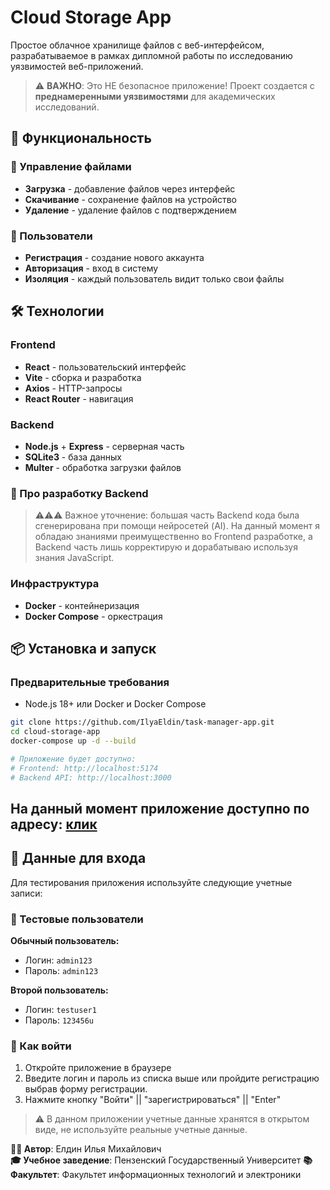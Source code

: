# Cloud Storage App

Простое облачное хранилище файлов с веб-интерфейсом, разрабатываемое в рамках дипломной работы по исследованию уязвимостей веб-приложений.

> ⚠️ **ВАЖНО**: Это НЕ безопасное приложение! Проект создается с **преднамеренными уязвимостями** для академических исследований.

## 🚀 Функциональность

### 📁 Управление файлами

- **Загрузка** - добавление файлов через интерфейс
- **Скачивание** - сохранение файлов на устройство
- **Удаление** - удаление файлов с подтверждением

### 👤 Пользователи

- **Регистрация** - создание нового аккаунта
- **Авторизация** - вход в систему
- **Изоляция** - каждый пользователь видит только свои файлы

## 🛠 Технологии

### Frontend

- **React** - пользовательский интерфейс
- **Vite** - сборка и разработка
- **Axios** - HTTP-запросы
- **React Router** - навигация

### Backend

- **Node.js** + **Express** - серверная часть
- **SQLite3** - база данных
- **Multer** - обработка загрузки файлов

### 🤖 Про разработку Backend

> ⚠️⚠️⚠️ Важное уточнение: большая часть Backend кода была сгенерирована при помощи нейросетей (AI).
> На данный момент я обладаю знаниями преимущественно во Frontend разработке,
> а Backend часть лишь корректирую и дорабатываю используя знания JavaScript.

### Инфраструктура

- **Docker** - контейнеризация
- **Docker Compose** - оркестрация

## 📦 Установка и запуск

### Предварительные требования

- Node.js 18+ или Docker и Docker Compose

```bash
git clone https://github.com/IlyaEldin/task-manager-app.git
cd cloud-storage-app
docker-compose up -d --build

# Приложение будет доступно:
# Frontend: http://localhost:5174
# Backend API: http://localhost:3000
```

## На данный момент приложение доступно по адресу: [клик](http://193.168.3.133/)

## 🔐 Данные для входа

Для тестирования приложения используйте следующие учетные записи:

### 👤 Тестовые пользователи

**Обычный пользователь:**

- Логин: `admin123`
- Пароль: `admin123`

**Второй пользователь:**

- Логин: `testuser1`
- Пароль: `123456u`

### 🎯 Как войти

1. Откройте приложение в браузере
2. Введите логин и пароль из списка выше или пройдите регистрацию выбрав форму регистрации.
3. Нажмите кнопку "Войти" || "зарегистрироваться" || "Enter"

> ⚠️ В данном приложении учетные данные хранятся в открытом виде, не используйте реальные учетные данные.

**👨‍💻 Автор**: Елдин Илья Михайлович  
**🎓 Учебное заведение**: Пензенский Государственный Университет
**📚 Факультет**: Факультет информационных технологий и электроники
